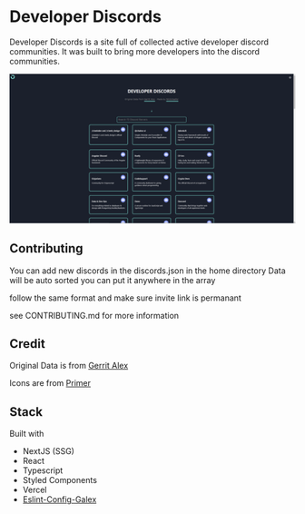 # Developer Discords

Developer Discords is a site full of collected active developer discord
communities. It was built to bring more developers into the discord communities.

<img src="./1.png" alt="" />

## Contributing

You can add new discords in the discords.json in the home directory Data will be auto
sorted you can put it anywhere in the array

follow the same format and make sure invite link is permanant

see CONTRIBUTING.md for more information

## Credit

Original Data is from
[Gerrit Alex](https://github.com/ljosberinn/awesome-dev-discord)

Icons are from [Primer](https://primer.style/octicons/)

## Stack

Built with

-   NextJS (SSG)
-   React
-   Typescript
-   Styled Components
-   Vercel
-   [Eslint-Config-Galex](https://github.com/ljosberinn/eslint-config-galex)
